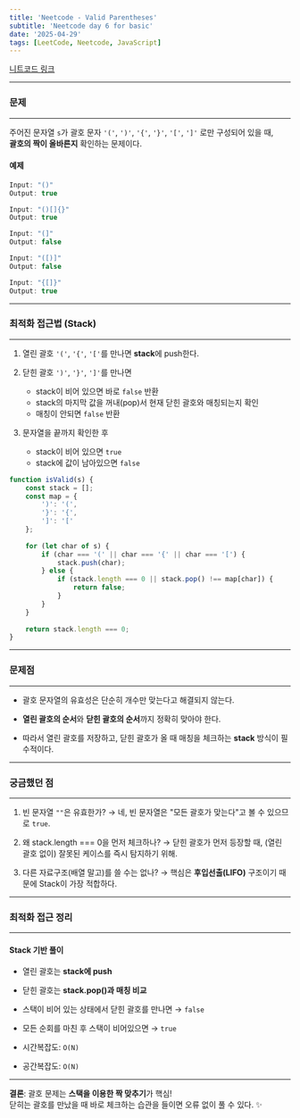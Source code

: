 ```yaml
---
title: 'Neetcode - Valid Parentheses'
subtitle: 'Neetcode day 6 for basic'
date: '2025-04-29'
tags: [LeetCode, Neetcode, JavaScript]
---
```


<span class='blogLink'>[니트코드 링크](https://neetcode.io/problems/validate-parentheses)</span>

----

### 문제

----

주어진 문자열 `s`가 괄호 문자 `'('`, `')'`, `'{'`, `'}'`, `'['`, `']'` 로만 구성되어 있을 때,  
**괄호의 짝이 올바른지** 확인하는 문제이다.

#### **예제**

```javascript
Input: "()"
Output: true

Input: "()[]{}"
Output: true

Input: "(]"
Output: false

Input: "([)]"
Output: false

Input: "{[]}"
Output: true
```

----

### 최적화 접근법 (Stack)

----

1. 열린 괄호 `'('`, `'{'`, `'['`를 만나면 **stack**에 push한다.

2. 닫힌 괄호 `')'`, `'}'`, `']'`를 만나면
   - stack이 비어 있으면 바로 `false` 반환
   - stack의 마지막 값을 꺼내(pop)서 현재 닫힌 괄호와 매칭되는지 확인
   - 매칭이 안되면 `false` 반환

3. 문자열을 끝까지 확인한 후
   - stack이 비어 있으면 `true`
   - stack에 값이 남아있으면 `false`

```javascript
function isValid(s) {
    const stack = [];
    const map = {
        ')': '(',
        '}': '{',
        ']': '['
    };
    
    for (let char of s) {
        if (char === '(' || char === '{' || char === '[') {
            stack.push(char);
        } else {
            if (stack.length === 0 || stack.pop() !== map[char]) {
                return false;
            }
        }
    }
    
    return stack.length === 0;
}
```

----

### 문제점

----

- 괄호 문자열의 유효성은 단순히 개수만 맞는다고 해결되지 않는다.

- **열린 괄호의 순서**와 **닫힌 괄호의 순서**까지 정확히 맞아야 한다.

- 따라서 열린 괄호를 저장하고, 닫힌 괄호가 올 때 매칭을 체크하는 **stack** 방식이 필수적이다.

----

### 궁금했던 점

----

1. 빈 문자열 `""`은 유효한가? → 네, 빈 문자열은 "모든 괄호가 맞는다"고 볼 수 있으므로 `true`.

2. 왜 stack.length === 0을 먼저 체크하나? → 닫힌 괄호가 먼저 등장할 때, (열린 괄호 없이) 잘못된 케이스를 즉시 탐지하기 위해.

3. 다른 자료구조(배열 말고)를 쓸 수는 없나? → 핵심은 **후입선출(LIFO)** 구조이기 때문에 Stack이 가장 적합하다.

----

### 최적화 접근 정리

----

#### **Stack 기반 풀이**

- 열린 괄호는 **stack에 push**
- 닫힌 괄호는 **stack.pop()과 매칭 비교**
- 스택이 비어 있는 상태에서 닫힌 괄호를 만나면 → `false`
- 모든 순회를 마친 후 스택이 비어있으면 → `true`

- 시간복잡도: `O(N)`
- 공간복잡도: `O(N)`

----

**결론**: 괄호 문제는 **스택을 이용한 짝 맞추기**가 핵심!  
닫히는 괄호를 만났을 때 바로 체크하는 습관을 들이면 오류 없이 풀 수 있다. ✨
